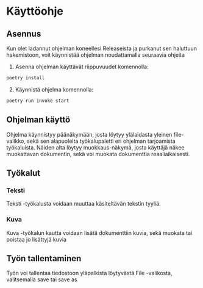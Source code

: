 # Käyttöohje

## Asennus

Kun olet ladannut ohjelman koneellesi Releaseista ja purkanut sen haluttuun hakemistoon, voit käynnistää ohjelman noudattamalla seuraavia ohjeita

1. Asenna ohjelman käyttävät riippuvuudet komennolla:
```bash
poetry install
```
2. Käynnistä ohjelma komennolla:
```bash
poetry run invoke start
```

## Ohjelman käyttö

Ohjelma käynnistyy päänäkymään, josta löytyy ylälaidasta yleinen file-valikko, sekä sen alapuolelta työkalupaletti eri ohjelman tarjoamista työkaluista. Näiden alta löytyy muokkaus-näkymä, josta käyttäjä näkee muokattavan dokumentin, sekä voi muokata dokumenttia reaaliaikaisesti. 

## Työkalut

### Teksti
Teksti -työkalusta voidaan muuttaa käsiteltävän tekstin tyyliä. 
### Kuva
Kuva -työkalun kautta voidaan lisätä dokumenttiin kuvia, sekä muokata tai poistaa jo lisättyjä kuvia

## Työn tallentaminen

Työn voi tallentaa tiedostoon yläpalkista löytyvästä File -valikosta, valitsemalla save tai save as